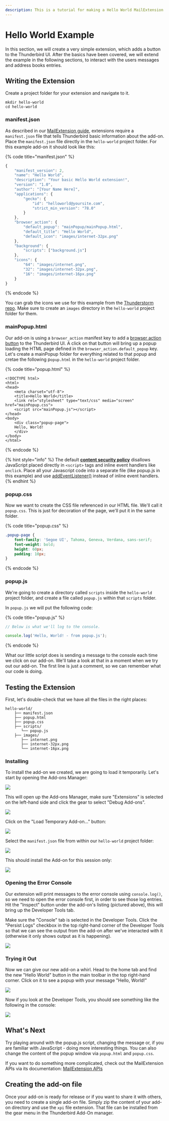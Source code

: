 ```yaml
---
description: This is a tutorial for making a Hello World MailExtension.
---
```


# Hello World Example

In this section, we will create a very simple extension, which adds a button to the Thunderbird UI. After the basics have been covered, we will extend the example in the following sections, to interact with the users messages and address books entries.

## Writing the Extension

Create a project folder for your extension and navigate to it.

```
mkdir hello-world
cd hello-world
```

### manifest.json

As described in our [MailExtension guide](https://developer.thunderbird.net/add-ons/mailextensions), extensions require a `manifest.json` file that tells Thunderbird basic information about the add-on. Place the `manifest.json` file directly in the `hello-world` project folder. For this example add-on it should look like this:

{% code title="manifest.json" %}
```javascript
{
    "manifest_version": 2,
    "name": "Hello World",
    "description": "Your basic Hello World extension!",
    "version": "1.0",
    "author": "[Your Name Here]",
    "applications": {
        "gecko": {
            "id": "helloworld@yoursite.com",
            "strict_min_version": "78.0"
        }
    },
    "browser_action": {
        "default_popup": "mainPopup/mainPopup.html",
        "default_title": "Hello World",
        "default_icon": "images/internet-32px.png"
    },
    "background": {
        "scripts": ["background.js"]
    },
    "icons": {
        "64": "images/internet.png",
        "32": "images/internet-32px.png",
        "16": "images/internet-16px.png"
    }
}
```
{% endcode %}

You can grab the icons we use for this example from the [Thunderstorm repo](https://github.com/cleidigh/ThunderStorm/tree/master/examples/MailExtensions/HelloWorld-Popup/images). Make sure to create an `images` directory in the `hello-world` project folder for them.

### mainPopup.html

Our add-on is using a `browser_action` manifest key to add a [browser action button](../supported-ui-elements.md#browser-action) to the Thunderbird UI. A click on that button will bring up a popup loading the HTML page defined in the `browser_action.default_popup` key. Let's create a mainPopup folder for everything related to that popup and cretae the following p`opup.html` in the `hello-world` project folder.

{% code title="popup.html" %}
```markup
<!DOCTYPE html>
<html>
<head>
    <meta charset="utf-8">
    <title>Hello World</title>
    <link rel="stylesheet" type="text/css" media="screen" href="mainPopup.css">
    <script src="mainPopup.js"></script>
</head>
<body>
    <div class="popup-page">
    Hello, World!
    </div>
</body>
</html>
```
{% endcode %}

{% hint style="info" %}
The default [**content security policy**](https://developer.mozilla.org/en-US/docs/Mozilla/Add-ons/WebExtensions/Content_Security_Policy#Inline_JavaScript) disallows JavaScript placed directly in `<script>` tags and inline event handlers like `onclick`. Place all your Javascript code into a separate file (like popup.js in this example) and use [addEventListener()](https://developer.mozilla.org/de/docs/Web/API/EventTarget/addEventListener) instead of inline event handlers.
{% endhint %}

### popup.css

Now we want to create the CSS file referenced in our HTML file. We'll call it `popup.css`. This is just for decoration of the page, we'll put it in the same folder.

{% code title="popup.css" %}
```css
.popup-page {
    font-family: 'Segoe UI', Tahoma, Geneva, Verdana, sans-serif;
    font-weight: bold;
    height: 60px;
    padding: 10px;
}
```
{% endcode %}

### popup.js

We're going to create a directory called `scripts` inside the `hello-world` project folder, and create a file called `popup.js` within that `scripts` folder.

In `popup.js` we will put the following code:

{% code title="popup.js" %}
```javascript
// Below is what we'll log to the console.

console.log('Hello, World! - from popup.js');
```
{% endcode %}

What our little script does is sending a message to the console each time we click on our add-on. We'll take a look at that in a moment when we try out our add-on. The first line is just a comment, so we can remember what our code is doing.

## Testing the Extension

First, let's double-check that we have all the files in the right places:

```
hello-world/
    ├── manifest.json
    ├── popup.html
    ├── popup.css
    ├── scripts/
       └── popup.js
    ├── images/
       ├── internet.png
       ├── internet-32px.png
       └── internet-16px.png
```

### Installing

To install the add-on we created, we are going to load it temporarily. Let's start by opening the Add-ons Manager:

![](../../../.gitbook/assets/screen1.png)

This will open up the Add-ons Manager, make sure "Extensions" is selected on the left-hand side and click the gear to select "Debug Add-ons".

![](../../../.gitbook/assets/screen2.png)

Click on the "Load Temporary Add-on..." button:

![](../../../.gitbook/assets/screen3.png)

Select the `manifest.json` file from within our `hello-world` project folder:

![](../../../.gitbook/assets/screen4.png)

This should install the Add-on for this session only:

![](../../../.gitbook/assets/screen5.png)

### Opening the Error Console

Our extension will print messages to the error console using `console.log()`, so we need to open the error console first, in order to see those log entries. Hit the "Inspect" button under the add-on's listing (pictured above), this will bring up the Developer Tools tab.

Make sure the "Console" tab is selected in the Developer Tools. Click the "Persist Logs" checkbox in the top right-hand corner of the Developer Tools so that we can see the output from the add-on after we've interacted with it (otherwise it only shows output as it is happening).

![](../../../.gitbook/assets/screen6.png)

### Trying it Out

Now we can give our new add-on a whirl. Head to the home tab and find the new "Hello World" button in the main toolbar in the top right-hand corner. Click on it to see a popup with your message "Hello, World!"

![](../../../.gitbook/assets/screen7.png)

Now if you look at the Developer Tools, you should see something like the following in the console:

![](<../../../.gitbook/assets/screen8 (1).png>)

## What's Next

Try playing around with the popup.js script, changing the message or, if you are familiar with JavaScript - doing more interesting things. You can also change the content of the popup window via `popup.html` and `popup.css`.

If you want to do something more complicated, check out the MailExtension APIs via its documentation: [MailExtension APIs](https://webextension-api.thunderbird.net)

## Creating the add-on file

Once your add-on is ready for release or if you want to share it with others, you need to create a single add-on file. Simply zip the content of your add-on directory and use the `xpi` file extension. That file can be installed from the gear menu in the Thunderbird Add-On manager.
